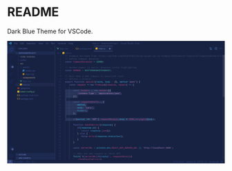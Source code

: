 # README
Dark Blue Theme for VSCode.

![](https://github.com/bakrimoharram/shades-of-blue/raw/master/assets/preview.jpeg)
